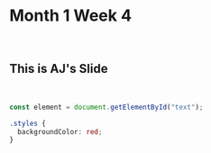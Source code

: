 # Month 1 Week 4

<br />

<h2>This is AJ's Slide</h2>

<br />

```javascript
const element = document.getElementById("text");
```

```css
.styles {
  backgroundColor: red;
}

```